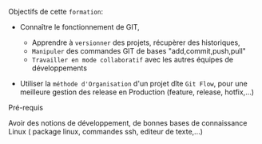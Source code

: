 
Objectifs de cette `formation`:

 - Connaître le fonctionnement de GIT, 
     * Apprendre à `versionner` des projets, récupèrer des historiques,
     * `Manipuler` des commandes GIT de bases "add,commit,push,pull"
     * `Travailler en mode collaboratif` avec les autres équipes de développements


- Utiliser la `méthode d'Organisation` d'un projet dîte `Git Flow`, pour une meilleure gestion des release en Production (feature, release, hotfix,...)

  
Pré-requis

Avoir des notions de développement, de bonnes bases de connaissance Linux ( package linux, commandes ssh, editeur de texte,...)

